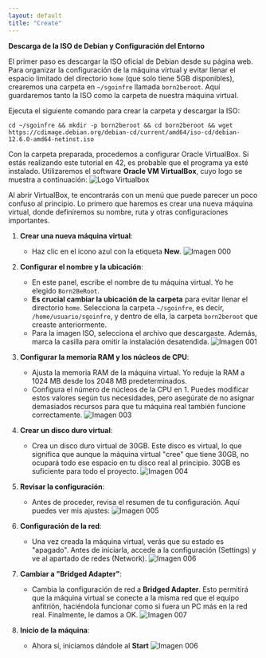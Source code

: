 ```yaml
---
layout: default
title: "Create"
---
```


**Descarga de la ISO de Debian y Configuración del Entorno**

El primer paso es descargar la ISO oficial de Debian desde su página web. Para organizar la configuración de la máquina virtual y evitar llenar el espacio limitado del directorio `home` (que solo tiene 5GB disponibles), crearemos una carpeta en `~/sgoinfre` llamada `born2beroot`. Aquí guardaremos tanto la ISO como la carpeta de nuestra máquina virtual.

Ejecuta el siguiente comando para crear la carpeta y descargar la ISO:

```shell
cd ~/sgoinfre && mkdir -p born2beroot && cd born2beroot && wget https://cdimage.debian.org/debian-cd/current/amd64/iso-cd/debian-12.6.0-amd64-netinst.iso
```

Con la carpeta preparada, procedemos a configurar Oracle VirtualBox. Si estás realizando este tutorial en 42, es probable que el programa ya esté instalado. Utilizaremos el software **Oracle VM VirtualBox**, cuyo logo se muestra a continuación:
![Logo Virtualbox](img/logo_virtualbox.png)

Al abrir VirtualBox, te encontrarás con un menú que puede parecer un poco confuso al principio. Lo primero que haremos es crear una nueva máquina virtual, donde definiremos su nombre, ruta y otras configuraciones importantes.

1. **Crear una nueva máquina virtual**: 
   - Haz clic en el icono azul con la etiqueta **New**.
   ![Imagen 000](steps/b2br_img_000.png)

2. **Configurar el nombre y la ubicación**:
   - En este panel, escribe el nombre de tu máquina virtual. Yo he elegido `Born2BeRoot`.
   - **Es crucial cambiar la ubicación de la carpeta** para evitar llenar el directorio `home`. Selecciona la carpeta `~/sgoinfre`, es decir, `/home/usuario/sgoinfre`, y dentro de ella, la carpeta `born2beroot` que creaste anteriormente. 
   - Para la imagen ISO, selecciona el archivo que descargaste. Además, marca la casilla para omitir la instalación desatendida.
   ![Imagen 001](/steps/b2br_img_001.png)

3. **Configurar la memoria RAM y los núcleos de CPU**:
   - Ajusta la memoria RAM de la máquina virtual. Yo reduje la RAM a 1024 MB desde los 2048 MB predeterminados. 
   - Configura el número de núcleos de la CPU en 1. Puedes modificar estos valores según tus necesidades, pero asegúrate de no asignar demasiados recursos para que tu máquina real también funcione correctamente.
   ![Imagen 003](steps/b2br_img_003.png)

4. **Crear un disco duro virtual**:
   - Crea un disco duro virtual de 30GB. Este disco es virtual, lo que significa que aunque la máquina virtual "cree" que tiene 30GB, no ocupará todo ese espacio en tu disco real al principio. 30GB es suficiente para todo el proyecto.
   ![Imagen 004](steps/b2br_img_004.png)

5. **Revisar la configuración**:
   - Antes de proceder, revisa el resumen de tu configuración. Aquí puedes ver mis ajustes:
   ![Imagen 005](steps/b2br_img_005.png)

6. **Configuración de la red**:
   - Una vez creada la máquina virtual, verás que su estado es "apagado". Antes de iniciarla, accede a la configuración (Settings) y ve al apartado de redes (Network).
   ![Imagen 006](steps/b2br_img_006.png)

7. **Cambiar a "Bridged Adapter"**:
   - Cambia la configuración de red a **Bridged Adapter**. Esto permitirá que la máquina virtual se conecte a la misma red que el equipo anfitrión, haciéndola funcionar como si fuera un PC más en la red real. Finalmente, le damos a OK.
   ![Imagen 007](steps/b2br_img_007.png)

8. **Inicio de la máquina**:
   - Ahora sí, iniciamos dándole al **Start**
   ![Imagen 006](steps/b2br_img_006.png)
